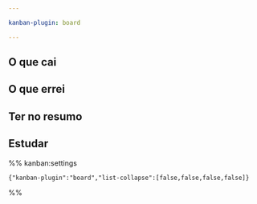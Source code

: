 ```yaml
---

kanban-plugin: board

---
```


## O que cai



## O que errei



## Ter no resumo



## Estudar





%% kanban:settings
```
{"kanban-plugin":"board","list-collapse":[false,false,false,false]}
```
%%